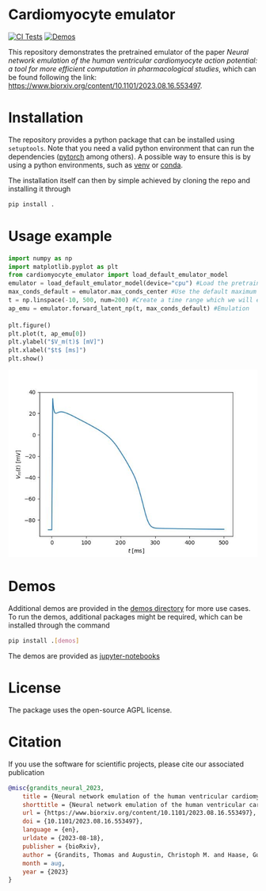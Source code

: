 # Cardiomyocyte emulator

[![CI Tests](https://github.com/thomgrand/cardiomyocyte_emulator/actions/workflows/python-package.yml/badge.svg)](https://github.com/thomgrand/cardiomyocyte_emulator/actions/workflows/python-package.yml)
[![Demos](https://github.com/thomgrand/cardiomyocyte_emulator/actions/workflows/demos.yml/badge.svg)](https://github.com/thomgrand/cardiomyocyte_emulator/actions/workflows/demos.yml)

This repository demonstrates the pretrained emulator of the paper *Neural network emulation of the human ventricular cardiomyocyte action potential: a tool for more efficient computation in pharmacological studies*, which can be found following the link: https://www.biorxiv.org/content/10.1101/2023.08.16.553497.

# Installation

The repository provides a python package that can be installed using `setuptools`. Note that you need a valid python environment that can run the dependencies ([pytorch](pytorch.org) among others). A possible way to ensure this is by using a python environments, such as [venv](https://docs.python.org/3/library/venv.html) or [conda](https://docs.conda.io/en/latest/).

The installation itself can then by simple achieved by cloning the repo and installing it through
```bash
pip install .
```

# Usage example

```python
import numpy as np
import matplotlib.pyplot as plt
from cardiomyocyte_emulator import load_default_emulator_model
emulator = load_default_emulator_model(device="cpu") #Load the pretrained emulator on the CPU
max_conds_default = emulator.max_conds_center #Use the default maximum conductances
t = np.linspace(-10, 500, num=200) #Create a time range which we will emulate
ap_emu = emulator.forward_latent_np(t, max_conds_default) #Emulation

plt.figure()
plt.plot(t, ap_emu[0])
plt.ylabel("$V_m(t)$ [mV]")
plt.xlabel("$t$ [ms]")
plt.show()
```

![](mwe.jpeg)

# Demos

Additional demos are provided in the [demos directory](demos) for more use cases. To run the demos, additional packages might be required, which can be installed through the command

```bash
pip install .[demos]
```

The demos are provided as [jupyter-notebooks](https://jupyter.org)

# License

The package uses the open-source AGPL license.

# Citation

If you use the software for scientific projects, please cite our associated publication
```bibtex
@misc{grandits_neural_2023,
	title = {Neural network emulation of the human ventricular cardiomyocyte action potential: a tool for more efficient computation in pharmacological studies},
	shorttitle = {Neural network emulation of the human ventricular cardiomyocyte action potential},
	url = {https://www.biorxiv.org/content/10.1101/2023.08.16.553497},
	doi = {10.1101/2023.08.16.553497},
	language = {en},
	urldate = {2023-08-18},
	publisher = {bioRxiv},
	author = {Grandits, Thomas and Augustin, Christoph M. and Haase, Gundolf and Jost, Norbert and Mirams, Gary R. and Niederer, Steven A. and Plank, Gernot and Varro, Andras and Virag, Laszlo and Jung, Alexander},
	month = aug,
	year = {2023}
}
```
